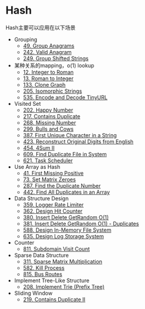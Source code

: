 # Hash

Hash主要可以应用在以下场景

* Grouping
  * [49. Group Anagrams](https://leetcode.com/problems/group-anagrams)
  * [242. Valid Anagram](https://leetcode.com/problems/valid-anagram)
  * [249. Group Shifted Strings](https://leetcode.com/problems/group-shifted-strings)
* 某种关系的mapping，o(1) lookup
  * [12. Integer to Roman](https://leetcode.com/problems/integer-to-roman)
  * [13. Roman to Integer](https://leetcode.com/problems/roman-to-integer)
  * [133. Clone Graph](https://leetcode.com/problems/clone-graph)
  * [205. Isomorphic Strings](https://leetcode.com/problems/isomorphic-strings)
  * [535. Encode and Decode TinyURL](https://leetcode.com/problems/encode-and-decode-tinyurl)
* Visited Set
  * [202. Happy Number](https://leetcode.com/problems/happy-number)
  * [217. Contains Duplicate](https://leetcode.com/problems/contains-duplicate)
  * [268. Missing Number](https://leetcode.com/problems/missing-number)
  * [299. Bulls and Cows](https://leetcode.com/problems/bulls-and-cows)
  * [387. First Unique Character in a String](https://leetcode.com/problems/first-unique-character-in-a-string)
  * [423. Reconstruct Original Digits from English](https://leetcode.com/problems/reconstruct-original-digits-from-english)
  * [454. 4Sum II](https://leetcode.com/problems/4sum-ii)
  * [609. Find Duplicate File in System](https://leetcode.com/problems/find-duplicate-file-in-system)
  * [621. Task Scheduler](https://leetcode.com/problems/task-scheduler)
* Use Array as Hash
  * [41. First Missing Positive](https://leetcode.com/problems/first-missing-positive)
  * [73. Set Matrix Zeroes](https://leetcode.com/problems/set-matrix-zeroes)
  * [287. Find the Duplicate Number](https://leetcode.com/problems/find-the-duplicate-number)
  * [442. Find All Duplicates in an Array](https://leetcode.com/problems/find-all-duplicates-in-an-array)
* Data Structure Design
  * [359. Logger Rate Limiter](https://leetcode.com/problems/logger-rate-limiter)
  * [362. Design Hit Counter](https://leetcode.com/problems/design-hit-counter)
  * [380. Insert Delete GetRandom O(1)](https://leetcode.com/problems/insert-delete-getrandom-o1)
  * [381. Insert Delete GetRandom O(1) - Duplicates ](https://leetcode.com/problems/insert-delete-getrandom-o1-duplicates-allowed)
  * [588. Design In-Memory File System](https://leetcode.com/problems/design-in-memory-file-system)
  * [635. Design Log Storage System](https://leetcode.com/problems/design-log-storage-system)
* Counter
  * [811. Subdomain Visit Count](https://leetcode.com/problems/subdomain-visit-count)
* Sparse Data Structure
  * [311. Sparse Matrix Multiplication](https://leetcode.com/problems/sparse-matrix-multiplication)
  * [582. Kill Process](https://leetcode.com/problems/kill-process)
  * [815. Bus Routes](https://leetcode.com/problems/bus-routes)
* Implement Tree-Like Structure
  * [208. Implement Trie (Prefix Tree)](https://leetcode.com/problems/implement-trie-prefix-tree)
* Sliding Window
  * [219. Contains Duplicate II](https://leetcode.com/problems/contains-duplicate-ii)
